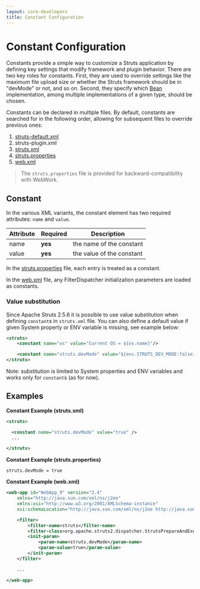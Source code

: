 ```yaml
---
layout: core-developers
title: Constant Configuration
---
```


# Constant Configuration

Constants provide a simple way to customize a Struts application by defining key settings that modify framework and 
plugin behavior. There are two key roles for constants. First, they are used to override settings like the maximum file 
upload size or whether the Struts framework should be in "devMode" or not, and so on. Second, they specify which 
[Bean](bean-configuration.html) implementation, among multiple implementations of a given type, should be chosen.

Constants can be declared in multiple files. By default, constants are searched for in the following order, allowing 
for subsequent files to override previous ones:

1. [struts-default.xml](struts-default-xml.html)
2. struts-plugin.xml
3. [struts.xml](struts-xml.html)
4. [struts.properties](struts-properties.html)
5. [web.xml](web-xml.html)

> The `struts.properties` file is provided for backward-compatibility with WebWork.

## Constant

In the various XML variants, the constant element has two required attributes: `name` and `value`.

|Attribute|Required|Description|
|---------|--------|-----------|
|name|**yes**|the name of the constant|
|value|**yes**|the value of the constant|

In the [struts.properties](struts-properties.html) file, each entry is treated as a constant.

In the [web.xml](web-xml.html) file, any FilterDispatcher initialization parameters are loaded as constants.

### Value substitution

Since Apache Struts 2.5.6 it is possible to use value substitution when defining `constant`s in `struts.xml` file. 
You can also define a default value if given System property or ENV variable is missing, see example below:

```xml
<struts>
    <constant name="os" value="Current OS = ${os.name}"/>

    <constant name="struts.devMode" value="${env.STRUTS_DEV_MODE:false}"/>
</struts>
```

Note: substitution is limited to System properties and ENV variables and works only for `constant`s (as for now).

## Examples

**Constant Example (struts.xml)**

```xml
<struts>

  <constant name="struts.devMode" value="true" />
  ... 

</struts>
```

**Constant Example (struts.properties)**

```
struts.devMode = true
```

**Constant Example (web.xml)**

```xml
<web-app id="WebApp_9" version="2.4" 
	xmlns="http://java.sun.com/xml/ns/j2ee" 
	xmlns:xsi="http://www.w3.org/2001/XMLSchema-instance" 
	xsi:schemaLocation="http://java.sun.com/xml/ns/j2ee http://java.sun.com/xml/ns/j2ee/web-app_2_4.xsd">

    <filter>
        <filter-name>struts</filter-name>
        <filter-class>org.apache.struts2.dispatcher.StrutsPrepareAndExecuteFilter</filter-class>
        <init-param>
        	<param-name>struts.devMode</param-name>
        	<param-value>true</param-value>
        </init-param>
    </filter>

    ...

</web-app>
```